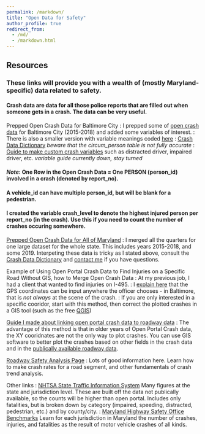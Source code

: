 ```yaml
---
permalink: /markdown/
title: "Open Data for Safety"
author_profile: true
redirect_from: 
  - /md/
  - /markdown.html
---
```

## Resources 

### These links will provide you with a wealth of (mostly Maryland-specific) data related to safety.
#### Crash data are data for all those police reports that are filled out when someone gets in a crash. The data can be very useful.

Prepped Open Crash Data for Baltimore City
:   I prepped some of [open crash data](https://drive.google.com/file/d/1cuNCBIzq7yR3J6R_taZti_EPfQNUGXb5/view?usp=sharing) for Baltimore City (2015-2018) and added some variables of interest. 
:   There is also a smaller version with variable meanings coded [here](https://drive.google.com/file/d/18pvz3Ax62l-Lq2-L9kg6pyYmmShWmKB_/view?usp=sharing)
:   [Crash Data Dictionary](https://opendata.maryland.gov/download/7xpx-5fte/application%2Fvnd.ms-excel) _beware that the circum_person table is not fully accurate_
:   [Guide to make custom crash variables](https://docs.google.com/document/d/1xPGsFjn665qHBwsYTYPGGF_R69Xu6wWwKNkjHnQfjFA/edit?usp=sharing) such as distracted driver, impaired driver, etc. _variable guide currently down, stay turned_
#### _Note_: One Row in the Open Crash Data = One PERSON (person_id) involved in a crash (denoted by report_no). 
#### A vehicle_id can have multiple person_id, but will be blank for a pedestrian. 
#### I created the variable crash_level to denote the highest injured person per report_no (in the crash). Use this if you need to count the number of crashes occuring somewhere. 

[Prepped Open Crash Data for All of Maryland](https://drive.google.com/a/umbc.edu/file/d/1FHdcCJcFzg_OqC6xqd2tIn-wGnrRqJTl/view?usp=drivesdk)
:   I merged all the quarters for one large dataset for the whole state.  This includes years 2015-2018, and some 2019. Interpeting these data is tricky as I stated above, consult the [Crash Data Dictionary](https://opendata.maryland.gov/download/7xpx-5fte/application%2Fvnd.ms-excel) and [contact me](mailto:dan.knopp@gmail.com) if you have questions.

Example of Using Open Portal Crash Data to Find Injuries on a Specific Road Without GIS, how to Merge Open Crash Data
:   At my previous job, I had a client that wanted to find injuries on I-495. 
:   I [explain here](https://docs.google.com/document/d/1CE2IBrPvPK2txDBRobUe9P1w8ZlypKkZfHvGl95N4mE/edit?usp=sharing) that the GPS coordinates can be input anywhere the officer chooses - in Baltimore, that is _not always_ at the scene of the crash. 
:   If you are only interested in a specific cooridor, start with this method, then correct the plotted crashes in a GIS tool (such as the free [QGIS](https://www.qgis.org/en/site/index.html))

[Guide I made about linking open portal crash data to roadway data](https://docs.google.com/document/d/1STHvhHh65PwbGeCNNunYOYO58hIwqjxNPzAXXWqgJEc/edit?usp=sharing)
:   The advantage of this method is that in older years of Open Portal Crash data, the XY cooridnates are not the only way to plot crashes. You can use GIS software to better plot the crashes based on other fields in the crash data and in the [publically available roadway data](https://data.imap.maryland.gov/datasets/7d88159091854e55a3e6f237fcd45c1a_0). 

[Roadway Safety Analysis Page](https://safety.fhwa.dot.gov/local_rural/training/fhwasa1210/s3.cfm)
:   Lots of good information here. Learn how to make crash rates for a road segment, and other fundamentals of crash trend analysis. 

Other links
:   [NHTSA State Traffic Information System](https://cdan.nhtsa.gov/stsi.htm) Many figures at the state and jurisdiction level. These are built off the data not publically available, so the counts will be higher than open portal. Includes only fatalities, but is broken down by category (impaired, speeding, distracted, pedestrian, etc.) and by county/city.
:   [Maryland Highway Safety Office Benchmarks](http://www.mva.maryland.gov/safety/mhso/benchmark-reports.htm) Learn for each jurisdiction in Maryland the number of crashes, injuries, and fatalities as the result of motor vehicle crashes of all kinds.

